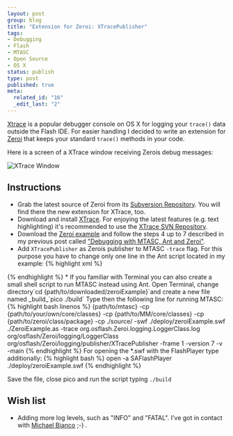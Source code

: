 ```yaml
--- 
layout: post
group: blog
title: "Extension for Zeroi: XTracePublisher"
tags: 
- Debugging
- Flash
- MTASC
- Open Source
- OS X
status: publish
type: post
published: true
meta: 
  related_id: "16"
  _edit_last: "2"
---
```

[Xtrace](http://developer.mabwebdesign.com/xtrace.html) is a popular debugger console on OS X for logging your `trace()` data outside the Flash IDE. For easier handling I decided to write an extension for [Zeroi](http://osflash.org/Zeroi) that keeps your standard `trace()` methods in your code.

<!--more-->

Here is a screen of a XTrace window receiving Zerois debug messages:

![XTrace Window](/blog/uploads/2007/03/xtrace-window.png)

## Instructions

*  Grab the latest source of Zeroi from its [Subversion Repository](http://code.google.com/p/zeroi/source). You will find there the new extension for XTrace, too.
*  Download and install [XTrace](http://developer.mabwebdesign.com/xtrace.html). For enjoying the latest features (e.g. text highlighting) it's recommended to use the [XTrace SVN Repository](http://svn.mabwebdesign.com/xtrace).
*  Download the [Zeroi example](/blog/uploads/2007/03/04/zeroiExample.zip) and follow the steps 4 up to 7 described in my previous post called ["Debugging with MTASC, Ant and Zeroi"](/blog/2007/03/04/debugging-with-mtasc-ant-and-zeroi/).
*  Add `XTracePublisher` as Zerois publisher to MTASC `-trace` flag. For this purpose you have to change only one line in the Ant script located in my example:
{% highlight xml %}
<arg value="-trace"/>
<arg value="org.osflash.Zeroi.logging.LoggerClass.log"/>
<arg value="org/osflash/Zeroi/logging/LoggerClass"/>
<!-- point this argument to XTracePublisher -->
<arg value="org/osflash/Zeroi/logging/publisher/XTracePublisher"/>
{% endhighlight %}
*  If you familiar with Terminal you can also create a small shell script to run MTASC instead using Ant. Open Terminal, change directory`cd {path/to/downloaded/zeroiExample}`and create a new file named _build_`pico ./build` Type then the following line for running MTASC:
{% highlight bash linenos %}
{path/to/mtasc} -cp {path/to/your/own/core/classes} -cp {path/to/MM/core/classes} -cp {path/to/zeroi/class/package} -cp ./source/ -swf ./deploy/zeroiExample.swf ./ZeroiExample.as -trace org.osflash.Zeroi.logging.LoggerClass.log org/osflash/Zeroi/logging/LoggerClass org/osflash/Zeroi/logging/publisher/XTracePublisher -frame 1 -version 7 -v -main
{% endhighlight %}
For opening the *.swf with the FlashPlayer type additionally:
{% highlight bash %}
open -a SAFlashPlayer ./deploy/zeroiExample.swf
{% endhighlight %}

Save the file, close pico and run the script typing `./build`

## Wish list

*   Adding more log levels, such as "INFO" and "FATAL". I've got in contact with [Michael Bianco](http://developer.mabwebdesign.com/about.html) ;-) .